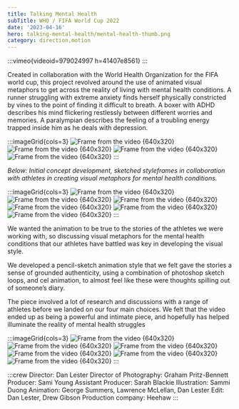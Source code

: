 ```yaml
---
title: Talking Mental Health
subTitle: WHO / FIFA World Cup 2022
date: '2023-04-16'
hero: talking-mental-health/mental-health-thumb.png
category: direction,motion
---
```


:::vimeo{videoid=979024997 h=41407e8561}
:::

Created in collaboration with the World Health Organization for the FIFA world cup, this project revolved around the use of animated visual metaphors to get across the reality of living with mental health conditions. A runner struggling with extreme anxiety finds herself physically constricted by vines to the point of finding it difficult to breath. A boxer with ADHD describes his mind flickering restlessly between different worries and memories. A paralympian describes the feeling of a troubling energy trapped inside him as he deals with depression.

:::imageGrid{cols=3}
![Frame from the video {640x320}](/static/images/talking-mental-health/mh1.gif)
![Frame from the video {640x320}](/static/images/talking-mental-health/mh2.gif)
![Frame from the video {640x320}](/static/images/talking-mental-health/mh3.gif)
![Frame from the video {640x320}](/static/images/talking-mental-health/mh4.gif)
:::

_Below: Initial concept development, sketched styleframes in collaboration with athletes in creating visual metaphors for mental health conditions._

:::imageGrid{cols=3}
![Frame from the video {640x320}](/static/images/talking-mental-health/1.jpg)
![Frame from the video {640x320}](/static/images/talking-mental-health/3.jpg)
![Frame from the video {640x320}](/static/images/talking-mental-health/2.png)
![Frame from the video {640x320}](/static/images/talking-mental-health/4.jpg)
![Frame from the video {640x320}](/static/images/talking-mental-health/5.jpg)
![Frame from the video {640x320}](/static/images/talking-mental-health/6.jpg)
:::

We wanted the animation to be true to the stories of the athletes we were working with, so discussing visual metaphors for the mental health conditions that our athletes have battled was key in developing the visual style.

We developed a pencil-sketch animation style that we felt gave the stories a sense of grounded authenticity, using a combination of photoshop sketch loops, and cel animation, to almost feel like these were thoughts spilling out of someone’s diary.

The piece involved a lot of research and discussions with a range of athletes before we landed on our four main choices. We felt that the video ended up as being a powerful and intimate piece, and hopefully has helped illuminate the reality of mental health struggles

:::imageGrid{cols=3}
![Frame from the video {640x320}](/static/images/talking-mental-health/7.png)
![Frame from the video {640x320}](/static/images/talking-mental-health/8.png)
![Frame from the video {640x320}](/static/images/talking-mental-health/9.png)
![Frame from the video {640x320}](/static/images/talking-mental-health/10.png)
![Frame from the video {640x320}](/static/images/talking-mental-health/11.png)
![Frame from the video {640x320}](/static/images/talking-mental-health/12.png)
:::

:::crew
Director: Dan Lester
Director of Photography: Graham Pritz-Bennett
Producer: Sami Young
Assistant Producer: Sarah Blackie
Illustration: Sammi Duong
Animation: George Summers, Lawrence McLellan, Dan Lester
Edit: Dan Lester, Drew Gibson
Production company: Heehaw
:::
